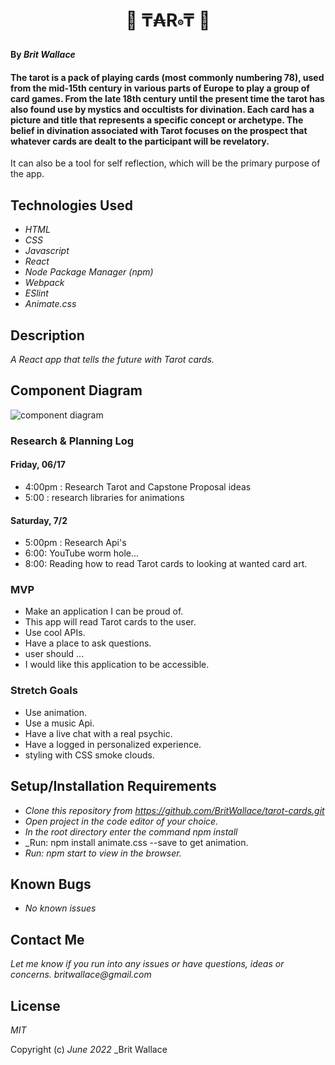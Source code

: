 #  <p align="center">  🔮 **₸₳R𝇇₸** 🔮</p>


#### By _**Brit Wallace**_

#### The tarot is a pack of playing cards (most commonly numbering 78), used from the mid-15th century in various parts of Europe to play a group of card games. From the late 18th century until the present time the tarot has also found use by mystics and occultists for divination. Each card has a picture and title that represents a specific concept or archetype. The belief in divination associated with Tarot focuses on the prospect that whatever cards are dealt to the participant will be revelatory. 
It can also be a tool for self reflection, which will be the primary purpose of the app.


## Technologies Used

* _HTML_
* _CSS_
* _Javascript_
* _React_
* _Node Package Manager (npm)_
* _Webpack_
* _ESlint_
* _Animate.css_



## Description

_A React app that tells the future with Tarot cards._

## Component Diagram

![component diagram](./src/Img/diagram.jpeg)

### Research & Planning Log
#### Friday, 06/17
* 4:00pm : Research Tarot and Capstone Proposal ideas  
* 5:00 : research libraries for animations

#### Saturday, 7/2
* 5:00pm : Research Api's
* 6:00: YouTube worm hole...
* 8:00: Reading how to read Tarot cards to looking at wanted card art.



### MVP
* Make an application I can be proud of.
* This app will read Tarot cards to the user.
* Use cool APIs.
* Have a place to ask questions. 
* user should ...
* I would like this application to be accessible. 


### Stretch Goals
*  Use animation.
*  Use a music Api.
*  Have a live chat with a real psychic.
*  Have a logged in personalized experience.
*  styling with CSS smoke clouds.




## Setup/Installation Requirements

* _Clone this repository from https://github.com/BritWallace/tarot-cards.git_
* _Open project in the code editor of your choice._
* _In the root directory enter the command npm install_
* _Run: npm install animate.css --save to get animation.
* _Run: npm start to view in the browser._


## Known Bugs

* _No known issues_

## Contact Me

_Let me know if you run into any issues or have questions, ideas or concerns. britwallace@gmail.com_

## License

_MIT_

Copyright (c) _June 2022_ _Brit Wallace